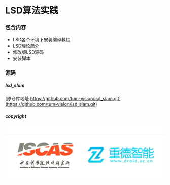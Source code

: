 # LSD算法实践

### 包含内容

- LSD各个环境下安装编译教程
- LSD理论简介
- 修改版LSD源码
- 安装脚本

### 源码

##### lsd_slam

[原仓库地址 https://github.com/tum-vision/lsd_slam.git](https://github.com/tum-vision/lsd_slam.git)

##### copyright

![copyright](./copyright.png)

